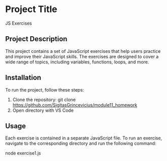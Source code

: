 # Project Title
JS Exercises

## Project Description
This project contains a set of JavaScript exercises that help users practice and improve their JavaScript skills. The exercises are designed to cover a wide range of topics, including variables, functions, loops, and more.

## Installation

To run the project, follow these steps:

1. Clone the repository: git clone https://github.com/SigitasGrincevicius/module11_homework
2. Open directory with VS Code


## Usage
Each exercise is contained in a separate JavaScript file. To run an exercise, navigate to the corresponding directory and run the following command:

node exercise1.js
